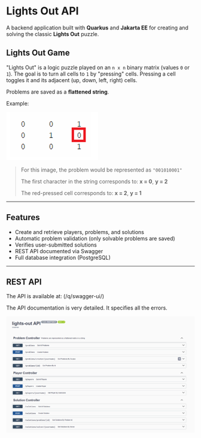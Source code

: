 # Lights Out API

A backend application built with **Quarkus** and **Jakarta EE** for creating and solving the classic **Lights Out** puzzle.

## Lights Out Game

"Lights Out" is a logic puzzle played on an `n x n` binary matrix (values `0` or `1`). The goal is to turn all cells to `1` by "pressing" cells. Pressing a cell toggles it and its adjacent (up, down, left, right) cells.

Problems are saved as a **flattened string**.

Example:

![Lights Out Grid Press Example](docs/lights-out-press-example.png)

> For this image, the problem would be represented as `"001010001"`
> 
> The first character in the string corresponds to: **x = 0**, **y = 2**
> 
> The red-pressed cell corresponds to: **x = 2**, **y = 1**


---

## Features

- Create and retrieve players, problems, and solutions
- Automatic problem validation (only solvable problems are saved)
- Verifies user-submitted solutions
- REST API documented via Swagger
- Full database integration (PostgreSQL)

---

## REST API

The API is available at: (/q/swagger-ui/)

The API documentation is very detailed. It specifies all the errors.

![Swagger UI](docs/swagger-ui.png)
